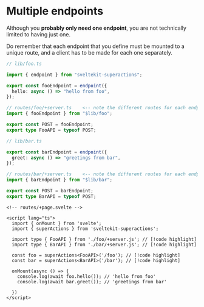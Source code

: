 # Multiple endpoints

Although you **probably only need one endpoint**, you are not technically limited to having just one.

Do remember that each endpoint that you define must be mounted to a unique route, and a client has to be made for each one separately.

```ts
// lib/foo.ts

import { endpoint } from "sveltekit-superactions";

export const fooEndpoint = endpoint({
  hello: async () => "hello from foo",
});
```

```ts
// routes/foo/+server.ts    <-- note the different routes for each endpoint
import { fooEndpoint } from "$lib/foo";

export const POST = fooEndpoint;
export type FooAPI = typeof POST;
```

```ts
// lib/bar.ts

export const barEndpoint = endpoint({
  greet: async () => "greetings from bar",
});
```

```ts
// routes/bar/+server.ts    <-- note the different routes for each endpoint
import { barEndpoint } from "$lib/bar";

export const POST = barEndpoint;
export type BarAPI = typeof POST;
```

```svelte
<!-- routes/+page.svelte -->

<script lang="ts">
  import { onMount } from 'svelte';
  import { superActions } from 'sveltekit-superactions';

  import type { FooAPI } from './foo/+server.js'; // [!code highlight]
  import type { BarAPI } from './bar/+server.js'; // [!code highlight]

  const foo = superActions<FooAPI>('/foo'); // [!code highlight]
  const bar = superActions<BarAPI>('/bar'); // [!code highlight]

  onMount(async () => {
    console.log(await foo.hello()); // 'hello from foo'
    console.log(await bar.greet()); // 'greetings from bar'

  })
</script>

```
